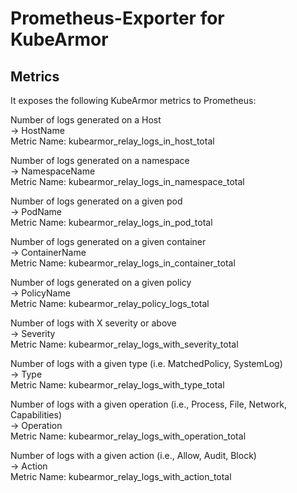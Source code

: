 # Prometheus-Exporter for KubeArmor  


## Metrics
It exposes the following KubeArmor metrics to Prometheus:

Number of logs generated on a Host  
→ HostName  
Metric Name: kubearmor_relay_logs_in_host_total  

Number of logs generated on a namespace  
→ NamespaceName  
Metric Name: kubearmor_relay_logs_in_namespace_total  

Number of logs generated on a given pod  
→ PodName  
Metric Name: kubearmor_relay_logs_in_pod_total  

Number of logs generated on a given container  
→ ContainerName  
Metric Name: kubearmor_relay_logs_in_container_total  

Number of logs generated on a given policy  
→ PolicyName  
Metric Name: kubearmor_relay_policy_logs_total  

Number of logs with X severity or above  
→ Severity  
Metric Name: kubearmor_relay_logs_with_severity_total  

Number of logs with a given type (i.e. MatchedPolicy, SystemLog)  
→ Type  
Metric Name: kubearmor_relay_logs_with_type_total  

Number of logs with a given operation (i.e., Process, File, Network, Capabilities)  
→ Operation  
Metric Name: kubearmor_relay_logs_with_operation_total  

Number of logs with a given action (i.e., Allow, Audit, Block)  
→ Action  
Metric Name: kubearmor_relay_logs_with_action_total  



